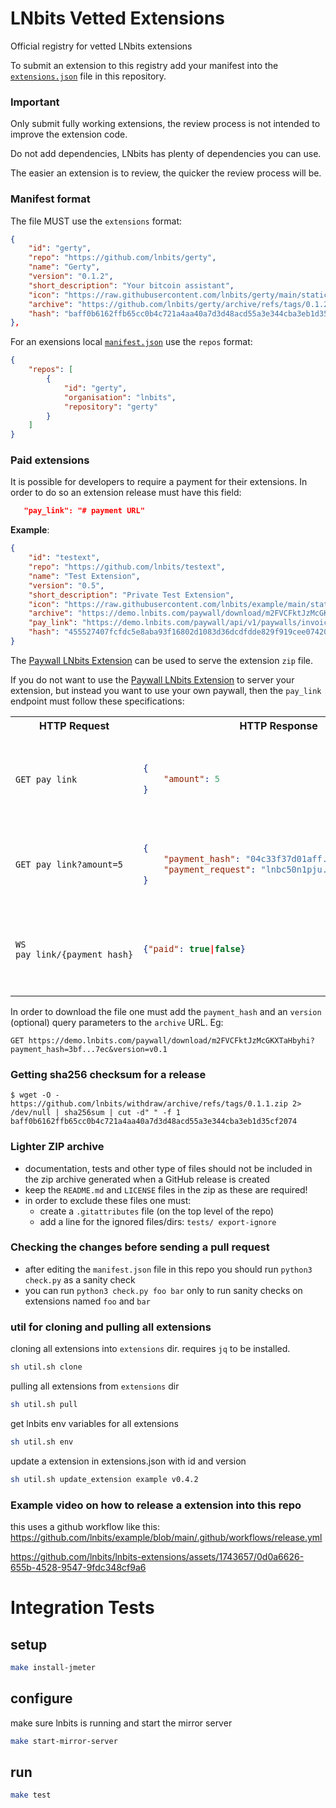 # LNbits Vetted Extensions

Official registry for vetted LNbits extensions

To submit an extension to this registry add your manifest into the [`extensions.json`](extensions.json) file in this repository.
### Important

Only submit fully working extensions, the review process is not intended to improve the extension code.

Do not add dependencies, LNbits has plenty of dependencies you can use.

The easier an extension is to review, the quicker the review process will be.

### Manifest format

The file MUST use the `extensions` format:

```json
{
    "id": "gerty",
    "repo": "https://github.com/lnbits/gerty",
    "name": "Gerty",
    "version": "0.1.2",
    "short_description": "Your bitcoin assistant",
    "icon": "https://raw.githubusercontent.com/lnbits/gerty/main/static/gerty.png",
    "archive": "https://github.com/lnbits/gerty/archive/refs/tags/0.1.2.zip",
    "hash": "baff0b6162ffb65cc0b4c721a4aa40a7d3d48acd55a3e344cba3eb1d35cf2074"
},
```

For an exensions local [`manifest.json`](https://github.com/lnbits/gerty/blob/main/manifest.json) use the `repos` format:

```json
{
    "repos": [
        {
            "id": "gerty",
            "organisation": "lnbits",
            "repository": "gerty"
        }
    ]
}
```

### Paid extensions
It is possible for developers to require a payment for their extensions. In order to do so an extension release must have this field:
```json
   "pay_link": "# payment URL"
```

**Example**:
```json
{
    "id": "testext",
    "repo": "https://github.com/lnbits/testext",
    "name": "Test Extension",
    "version": "0.5",
    "short_description": "Private Test Extension",
    "icon": "https://raw.githubusercontent.com/lnbits/example/main/static/bitcoin-extension.png",
    "archive": "https://demo.lnbits.com/paywall/download/m2FVCFktJzMcGKXTaHbyhi",
    "pay_link": "https://demo.lnbits.com/paywall/api/v1/paywalls/invoice/m2FVCFktJzMcGKXTaHbyhi",
    "hash": "455527407fcfdc5e8aba93f16802d1083d36dcdfdde829f919cee07420791d61"
}
```

The [Paywall LNbits Extension](https://github.com/lnbits/paywall/blob/main/README.md#file-paywall) can be used to serve the extension `zip` file.

If you do not want to use the [Paywall LNbits Extension](https://github.com/lnbits/paywall/) to server your extension, but instead you want to use your own paywall, then the `pay_link` endpoint must follow these specifications:

<table>
<tr>
<th>HTTP Request</th>
<th>HTTP Response</th>
<th>Description</th>
</tr>
<tr>
<td>

```HTTP
GET pay_link
```
</td>
<td>

```json
{
    "amount": 5
}
````

</td>
<td>Get the amount in `sats` required by this extension release.</td>
</tr>
<tr>
<td>

```HTTP
GET pay_link?amount=5
```

</td>
<td>

```json
{
    "payment_hash": "04c33f37d01aff...fd7c407a",
    "payment_request": "lnbc50n1pju...n7h8gucqn2cgau"
}
```

</td>
<td>Request an invoice for the specified amount (or higher).</td>
</tr>
<tr>
<td>

```HTTP
WS pay_link/{payment_hash}

```

</td>
<td>

```json
{"paid": true|false}
```

</td>
<td>Open a websocket to be notified when the invoice has been paid.</td>
</tr>
</table>

In order to download the file one must add the `payment_hash` and an `version` (optional) query parameters to the `archive` URL. Eg:

```HTTP
GET https://demo.lnbits.com/paywall/download/m2FVCFktJzMcGKXTaHbyhi?payment_hash=3bf...7ec&version=v0.1
```


### Getting sha256 checksum for a release

```console
$ wget -O - https://github.com/lnbits/withdraw/archive/refs/tags/0.1.1.zip 2> /dev/null | sha256sum | cut -d" " -f 1
baff0b6162ffb65cc0b4c721a4aa40a7d3d48acd55a3e344cba3eb1d35cf2074
```

### Lighter ZIP archive

-   documentation, tests and other type of files should not be included in the zip archive generated when a GitHub release is created
-   keep the `README.md` and `LICENSE` files in the zip as these are required!
-   in order to exclude these files one must:
    -   create a `.gitattributes` file (on the top level of the repo)
    -   add a line for the ignored files/dirs: `tests/ export-ignore`

### Checking the changes before sending a pull request

-   after editing the `manifest.json` file in this repo you should run `python3 check.py` as a sanity check
-   you can run `python3 check.py foo bar` only to run sanity checks on extensions named `foo` and `bar`

### util for cloning and pulling all extensions

cloning all extensions into `extensions` dir. requires `jq` to be installed.

```sh
sh util.sh clone
```

pulling all extensions from `extensions` dir

```sh
sh util.sh pull
```

get lnbits env variables for all extensions

```sh
sh util.sh env
```

update a extension in extensions.json with id and version

```sh
sh util.sh update_extension example v0.4.2
```

### Example video on how to release a extension into this repo

this uses a github workflow like this: https://github.com/lnbits/example/blob/main/.github/workflows/release.yml

https://github.com/lnbits/lnbits-extensions/assets/1743657/0d0a6626-655b-4528-9547-9fdc348cf9a6


# Integration Tests
## setup
```sh
make install-jmeter
```
## configure
make sure lnbits is running and start the mirror server
```sh
make start-mirror-server
```
## run
```sh
make test
```
